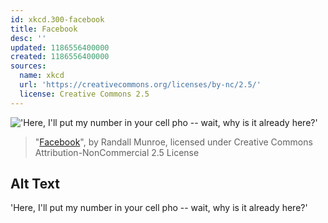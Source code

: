 ```yaml
---
id: xkcd.300-facebook
title: Facebook
desc: ''
updated: 1186556400000
created: 1186556400000
sources:
  name: xkcd
  url: 'https://creativecommons.org/licenses/by-nc/2.5/'
  license: Creative Commons 2.5
---
```

!['Here, I'll put my number in your cell pho -- wait, why is it already here?'](https://imgs.xkcd.com/comics/facebook.png)
> "[Facebook](https://xkcd.com/300/)", by Randall Munroe, licensed under Creative Commons Attribution-NonCommercial 2.5 License

## Alt Text
'Here, I'll put my number in your cell pho -- wait, why is it already here?'

